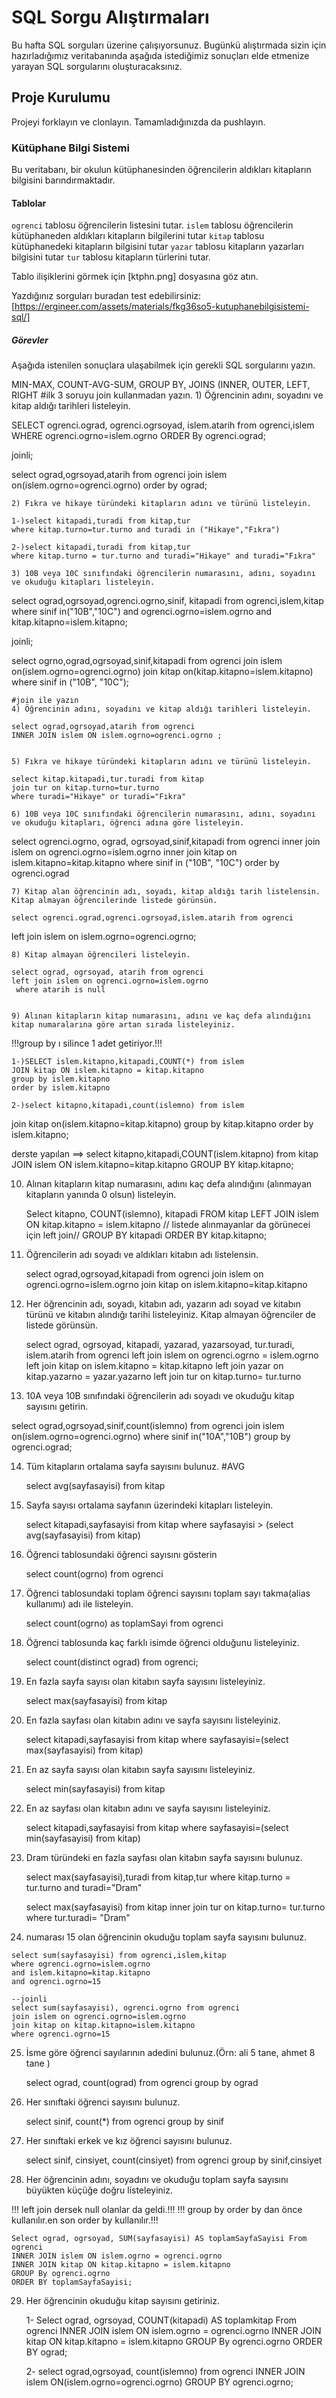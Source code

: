 # SQL Sorgu Alıştırmaları

Bu hafta SQL sorguları üzerine çalışıyorsunuz. Bugünkü alıştırmada sizin için hazırladığımız veritabanında aşağıda istediğimiz sonuçları elde etmenize yarayan SQL sorgularını oluşturacaksınız.

## Proje Kurulumu
Projeyi forklayın ve clonlayın. Tamamladığınızda da pushlayın.

### Kütüphane Bilgi Sistemi

Bu veritabanı, bir okulun kütüphanesinden öğrencilerin aldıkları kitapların bilgisini barındırmaktadır.

#### Tablolar 
`ogrenci` tablosu öğrencilerin listesini tutar.
`islem` tablosu öğrencilerin kütüphaneden aldıkları kitapların bilgilerini tutar
`kitap` tablosu kütüphanedeki kitapların bilgisini tutar
`yazar` tablosu kitapların yazarları bilgisini tutar
`tur` tablosu kitapların türlerini tutar.

Tablo ilişiklerini görmek için [ktphn.png] dosyasına göz atın.

Yazdığınız sorguları buradan test edebilirsiniz: [https://ergineer.com/assets/materials/fkg36so5-kutuphanebilgisistemi-sql/]


##### Görevler
Aşağıda istenilen sonuçlara ulaşabilmek için gerekli SQL sorgularını yazın. 


MIN-MAX, COUNT-AVG-SUM, GROUP BY, JOINS (INNER, OUTER, LEFT, RIGHT
	#ilk 3 soruyu join kullanmadan yazın.
	1) Öğrencinin adını, soyadını ve kitap aldığı tarihleri listeleyin.
	
SELECT ogrenci.ograd, ogrenci.ogrsoyad, islem.atarih from ogrenci,islem 
WHERE ogrenci.ogrno=islem.ogrno
ORDER By ogrenci.ograd;

joinli;

select ograd,ogrsoyad,atarih from ogrenci
join islem on(islem.ogrno=ogrenci.ogrno)
order by ograd;

	
	2) Fıkra ve hikaye türündeki kitapların adını ve türünü listeleyin.
	
	1-)select kitapadi,turadi from kitap,tur 
	where kitap.turno=tur.turno and turadi in ("Hikaye","Fıkra")

	2-)select kitapadi,turadi from kitap,tur 
	where kitap.turno = tur.turno and turadi="Hikaye" and turadi="Fıkra"

	3) 10B veya 10C sınıfındaki öğrencilerin numarasını, adını, soyadını ve okuduğu kitapları listeleyin.

select ograd,ogrsoyad,ogrenci.ogrno,sinif, kitapadi from ogrenci,islem,kitap 
where sinif in("10B","10C") and ogrenci.ogrno=islem.ogrno and kitap.kitapno=islem.kitapno;

   joinli;

select ogrno,ograd,ogrsoyad,sinif,kitapadi from ogrenci
join islem on(islem.ogrno=ogrenci.ogrno)
join kitap on(kitap.kitapno=islem.kitapno)
where sinif in ("10B", "10C");

	
	#join ile yazın
	4) Öğrencinin adını, soyadını ve kitap aldığı tarihleri listeleyin.

	select ograd,ogrsoyad,atarih from ogrenci 
	INNER JOIN islem ON islem.ogrno=ogrenci.ogrno ;

	
	5) Fıkra ve hikaye türündeki kitapların adını ve türünü listeleyin.
	
	select kitap.kitapadi,tur.turadi from kitap 
	join tur on kitap.turno=tur.turno 
	where turadi="Hikaye" or turadi="Fıkra"
	
	6) 10B veya 10C sınıfındaki öğrencilerin numarasını, adını, soyadını ve okuduğu kitapları, öğrenci adına göre listeleyin.
	
select ogrenci.ogrno, ograd, ogrsoyad,sinif,kitapadi from ogrenci
 inner join islem on ogrenci.ogrno=islem.ogrno 
 inner join kitap on islem.kitapno=kitap.kitapno 
 where sinif in ("10B", "10C") 
 order by ogrenci.ograd
	
	7) Kitap alan öğrencinin adı, soyadı, kitap aldığı tarih listelensin. Kitap almayan öğrencilerinde listede görünsün.
	
	select ogrenci.ograd,ogrenci.ogrsoyad,islem.atarih from ogrenci 
  left join islem on islem.ogrno=ogrenci.ogrno;

	
	8) Kitap almayan öğrencileri listeleyin.

	select ograd, ogrsoyad, atarih from ogrenci 
	left join islem on ogrenci.ogrno=islem.ogrno
	 where atarih is null

	
	9) Alınan kitapların kitap numarasını, adını ve kaç defa alındığını kitap numaralarına göre artan sırada listeleyiniz.

!!!group by ı silince 1 adet getiriyor.!!!

	1-)SELECT islem.kitapno,kitapadi,COUNT(*) from islem 
	JOIN kitap ON islem.kitapno = kitap.kitapno 
	group by islem.kitapno 
	order by islem.kitapno

	2-)select kitapno,kitapadi,count(islemno) from islem
join kitap on(islem.kitapno=kitap.kitapno)
group by kitap.kitapno
order by islem.kitapno;

derste yapılan ==> select kitapno,kitapadi,COUNT(islem.kitapno) from kitap
JOIN islem ON islem.kitapno=kitap.kitapno 
GROUP BY kitap.kitapno;

10) Alınan kitapların kitap numarasını, adını kaç defa alındığını (alınmayan kitapların yanında 0 olsun) listeleyin.

	Select kitapno, COUNT(islemno), kitapadi FROM kitap 
	LEFT JOIN islem ON kitap.kitapno = islem.kitapno // listede alınmayanlar da görünecei için left join//
	GROUP BY kitapadi 
	ORDER BY kitap.kitapno;
	
11) Öğrencilerin adı soyadı ve aldıkları kitabın adı listelensin.

	select ograd,ogrsoyad,kitapadi from ogrenci
	join islem on ogrenci.ogrno=islem.ogrno
	join kitap on islem.kitapno=kitap.kitapno

12) Her öğrencinin adı, soyadı, kitabın adı, yazarın adı soyad ve kitabın türünü ve kitabın alındığı tarihi listeleyiniz. Kitap almayan öğrenciler de listede görünsün.

	select ograd, ogrsoyad, kitapadi, yazarad, yazarsoyad, tur.turadi, islem.atarih from ogrenci
	left join islem on ogrenci.ogrno = islem.ogrno
	left join kitap on islem.kitapno = kitap.kitapno
	left join yazar on kitap.yazarno = yazar.yazarno
	left join tur on kitap.turno= tur.turno

13) 10A veya 10B sınıfındaki öğrencilerin adı soyadı ve okuduğu kitap sayısını getirin.

select ograd,ogrsoyad,sinif,count(islemno) from ogrenci
join islem on(islem.ogrno=ogrenci.ogrno)
where sinif in("10A","10B")
group by ogrenci.ograd;

14) Tüm kitapların ortalama sayfa sayısını bulunuz.
#AVG

	select avg(sayfasayisi) from kitap

15) Sayfa sayısı ortalama sayfanın üzerindeki kitapları listeleyin.

	select kitapadi,sayfasayisi from kitap 
	where sayfasayisi > (select avg(sayfasayisi) from kitap)

16) Öğrenci tablosundaki öğrenci sayısını gösterin

	select count(ogrno) from ogrenci

17) Öğrenci tablosundaki toplam öğrenci sayısını toplam sayı takma(alias kullanımı) adı ile listeleyin.

	select count(ogrno) as toplamSayi from ogrenci

18) Öğrenci tablosunda kaç farklı isimde öğrenci olduğunu listeleyiniz.

	select count(distinct ograd) from ogrenci;

19) En fazla sayfa sayısı olan kitabın sayfa sayısını listeleyiniz.

	select max(sayfasayisi) from kitap

20) En fazla sayfası olan kitabın adını ve sayfa sayısını listeleyiniz.

	select kitapadi,sayfasayisi from kitap 
	where sayfasayisi=(select max(sayfasayisi) from kitap)

21) En az sayfa sayısı olan kitabın sayfa sayısını listeleyiniz.

	select min(sayfasayisi) from kitap

22) En az sayfası olan kitabın adını ve sayfa sayısını listeleyiniz.

	select kitapadi,sayfasayisi from kitap 
	where sayfasayisi=(select min(sayfasayisi) from kitap)

23) Dram türündeki en fazla sayfası olan kitabın sayfa sayısını bulunuz.

	select max(sayfasayisi),turadi from kitap,tur 
	where kitap.turno = tur.turno and turadi="Dram"

	select max(sayfasayisi) from kitap 
	inner join tur on kitap.turno= tur.turno 
	where tur.turadi= "Dram"
 24) numarası 15 olan öğrencinin okuduğu toplam sayfa sayısını bulunuz.

	select sum(sayfasayisi) from ogrenci,islem,kitap
	where ogrenci.ogrno=islem.ogrno
	and islem.kitapno=kitap.kitapno
	and ogrenci.ogrno=15

	--joinli
	select sum(sayfasayisi), ogrenci.ogrno from ogrenci
	join islem on ogrenci.ogrno=islem.ogrno
	join kitap on kitap.kitapno=islem.kitapno
	where ogrenci.ogrno=15

25) İsme göre öğrenci sayılarının adedini bulunuz.(Örn: ali 5 tane, ahmet 8 tane )

	select ograd, count(ograd) from ogrenci
	 group by ograd

26) Her sınıftaki öğrenci sayısını bulunuz.

	select sinif, count(*) from ogrenci 
	group by sinif

27) Her sınıftaki erkek ve kız öğrenci sayısını bulunuz.

	select sinif, cinsiyet, count(cinsiyet) from ogrenci 
	group by sinif,cinsiyet

28) Her öğrencinin adını, soyadını ve okuduğu toplam sayfa sayısını büyükten küçüğe doğru listeleyiniz.

  !!! left join dersek null olanlar da geldi.!!!
  !!! group by order by dan önce kullanılır.en son order by kullanılır.!!!

	Select ograd, ogrsoyad, SUM(sayfasayisi) AS toplamSayfaSayisi From ogrenci
	INNER JOIN islem ON islem.ogrno = ogrenci.ogrno
	INNER JOIN kitap ON kitap.kitapno = islem.kitapno
	GROUP By ogrenci.ogrno
	ORDER BY toplamSayfaSayisi;

29) Her öğrencinin okuduğu kitap sayısını getiriniz.

	1-
	Select ograd, ogrsoyad, COUNT(kitapadi) AS toplamkitap From ogrenci
	INNER JOIN islem ON islem.ogrno = ogrenci.ogrno
	INNER JOIN kitap ON kitap.kitapno = islem.kitapno
	GROUP By ogrenci.ogrno
	ORDER BY ograd;

	2-
	select ograd,ogrsoyad, count(islemno) from ogrenci 
	INNER JOIN islem ON(islem.ogrno=ogrenci.ogrno) 
	GROUP BY ogrenci.ogrno;
